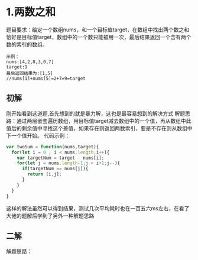 # 1.两数之和


题目要求：给定一个数组nums，和一个目标值target，在数组中找出两个数之和恰好是目标值target，数组中的一个数只能被用一次，最后结果返回一个含有两个数的索引的数组。

```
示例：
nums:[4,2,8,3,0,7]
target:9
最后返回结果为:[1,5]
//nums[1]+nums[5]=2+7=9=target
```
## 初解
刚开始看到这道题,首先想到的就是暴力解，这也是最容易想到的解决方式
解题思路：通过两层嵌套遍历数组，用目标值target减去数组中的一个值，再从数组中此值后的剩余值中寻找这个差值，如果存在则返回两数索引，要是不存在则从数组中下一个值开始。
代码示例：
``` javascript
var twoSum = function(nums,target){
  for(let i = 0 ; i < nums.length;i++){
    var targetNum = target - nums[i];
    for(let j = nums.length-1;j < i+1;j--){
      if(targetNum == nums[j]){
        return [i,j];
      }
    }
  }
}
```
这样的解法虽然可以得到结果，测试几次平均耗时也在一百五六ms左右，在看了大佬的题解后学到了另外一种解题思路
## 二解
解题思路：

